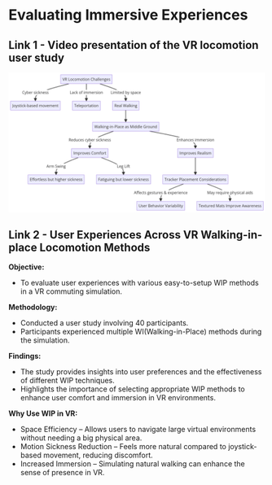 # Evaluating Immersive Experiences
## Link 1 - Video presentation of the VR locomotion user study
![](/images/Week2/DiagramVideo1.png)

## Link 2 - User Experiences Across VR Walking-in-place Locomotion Methods

**Objective:**
- To evaluate user experiences with various easy-to-setup WIP methods in a VR commuting simulation.

**Methodology:**
- Conducted a user study involving 40 participants.
- Participants experienced multiple WI(Walking-in-Place) methods during the simulation.

**Findings:**
- The study provides insights into user preferences and the effectiveness of different WIP techniques.
- Highlights the importance of selecting appropriate WIP methods to enhance user comfort and immersion in VR environments.

**Why Use WIP in VR:**
- Space Efficiency – Allows users to navigate large virtual environments without needing a big physical area.
- Motion Sickness Reduction – Feels more natural compared to joystick-based movement, reducing discomfort.
- Increased Immersion – Simulating natural walking can enhance the sense of presence in VR.